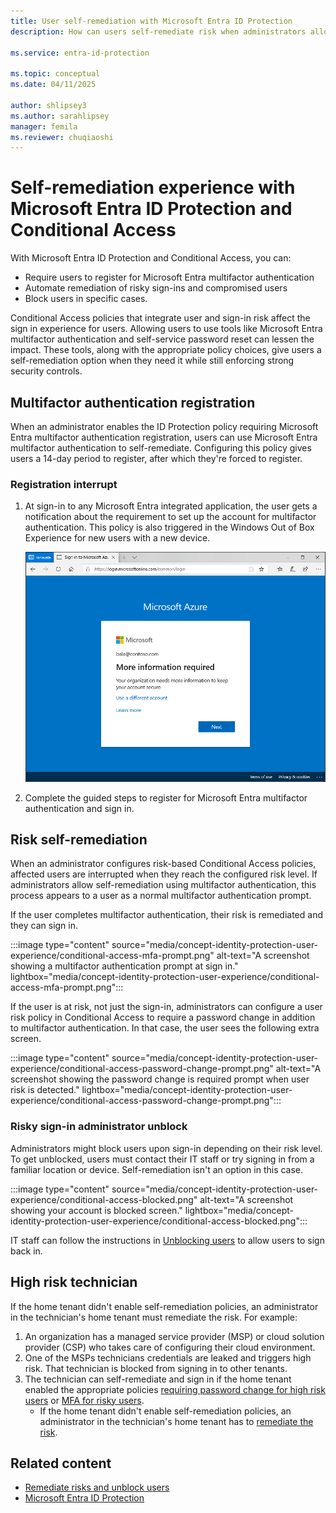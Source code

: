 ```yaml
---
title: User self-remediation with Microsoft Entra ID Protection
description: How can users self-remediate risk when administrators allow it? What is the experience when they don't?

ms.service: entra-id-protection

ms.topic: conceptual
ms.date: 04/11/2025

author: shlipsey3
ms.author: sarahlipsey
manager: femila
ms.reviewer: chuqiaoshi
---
```

# Self-remediation experience with Microsoft Entra ID Protection and Conditional Access

With Microsoft Entra ID Protection and Conditional Access, you can:

* Require users to register for Microsoft Entra multifactor authentication
* Automate remediation of risky sign-ins and compromised users
* Block users in specific cases.

Conditional Access policies that integrate user and sign-in risk affect the sign in experience for users. Allowing users to use tools like Microsoft Entra multifactor authentication and self-service password reset can lessen the impact. These tools, along with the appropriate policy choices, give users a self-remediation option when they need it while still enforcing strong security controls.

## Multifactor authentication registration

When an administrator enables the ID Protection policy requiring Microsoft Entra multifactor authentication registration, users can use Microsoft Entra multifactor authentication to self-remediate. Configuring this policy gives users a 14-day period to register, after which they're forced to register.

### Registration interrupt

1. At sign-in to any Microsoft Entra integrated application, the user gets a notification about the requirement to set up the account for multifactor authentication. This policy is also triggered in the Windows Out of Box Experience for new users with a new device.
   
   ![A screenshot showing the more information required prompt in a browser window.](./media/concept-identity-protection-user-experience/identity-protection-experience-more-info-mfa.png)

1. Complete the guided steps to register for Microsoft Entra multifactor authentication and sign in.

## Risk self-remediation

When an administrator configures risk-based Conditional Access policies, affected users are interrupted when they reach the configured risk level. If administrators allow self-remediation using multifactor authentication, this process appears to a user as a normal multifactor authentication prompt.

If the user completes multifactor authentication, their risk is remediated and they can sign in.

:::image type="content" source="media/concept-identity-protection-user-experience/conditional-access-mfa-prompt.png" alt-text="A screenshot showing a multifactor authentication prompt at sign in." lightbox="media/concept-identity-protection-user-experience/conditional-access-mfa-prompt.png":::

If the user is at risk, not just the sign-in, administrators can configure a user risk policy in Conditional Access to require a password change in addition to multifactor authentication. In that case, the user sees the following extra screen.

:::image type="content" source="media/concept-identity-protection-user-experience/conditional-access-password-change-prompt.png" alt-text="A screenshot showing the password change is required prompt when user risk is detected." lightbox="media/concept-identity-protection-user-experience/conditional-access-password-change-prompt.png":::

### Risky sign-in administrator unblock

Administrators might block users upon sign-in depending on their risk level. To get unblocked, users must contact their IT staff or try signing in from a familiar location or device. Self-remediation isn't an option in this case.

:::image type="content" source="media/concept-identity-protection-user-experience/conditional-access-blocked.png" alt-text="A screenshot showing your account is blocked screen." lightbox="media/concept-identity-protection-user-experience/conditional-access-blocked.png":::

IT staff can follow the instructions in [Unblocking users](howto-identity-protection-remediate-unblock.md#unblocking-based-on-sign-in-risk) to allow users to sign back in.

## High risk technician

If the home tenant didn't enable self-remediation policies, an administrator in the technician's home tenant must remediate the risk. For example: 

1. An organization has a managed service provider (MSP) or cloud solution provider (CSP) who takes care of configuring their cloud environment. 
1. One of the MSPs technicians credentials are leaked and triggers high risk. That technician is blocked from signing in to other tenants. 
1. The technician can self-remediate and sign in if the home tenant enabled the appropriate policies [requiring password change for high risk users](~/identity/conditional-access/policy-risk-based-user.md) or [MFA for risky users](~/identity/conditional-access/policy-risk-based-sign-in.md). 
   - If the home tenant didn't enable self-remediation policies, an administrator in the technician's home tenant has to [remediate the risk](howto-identity-protection-remediate-unblock.md).

## Related content

- [Remediate risks and unblock users](howto-identity-protection-remediate-unblock.md)
- [Microsoft Entra ID Protection](./overview-identity-protection.md)

